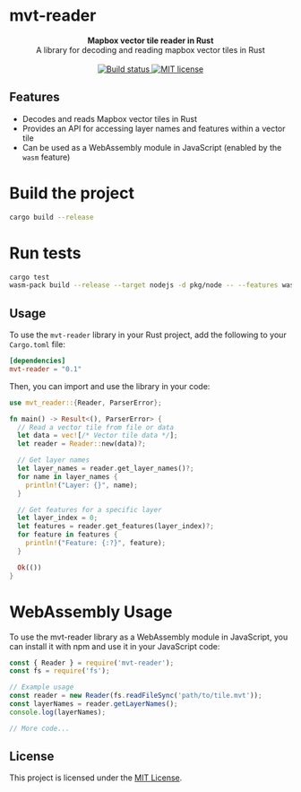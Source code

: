 # mvt-reader

<div align="center">
  <strong>Mapbox vector tile reader in Rust</strong>
</div>
<div align="center">
  A library for decoding and reading mapbox vector tiles in Rust
</div>
<br>
<div align="center">
  <a href="https://github.com/codeart1st/mvt-reader/actions/workflows/ci.yml">
    <img src="https://github.com/codeart1st/mvt-reader/actions/workflows/ci.yml/badge.svg" alt="Build status"/>
  </a>
  <a href="https://github.com/codeart1st/mvt-reader/blob/main/LICENSE">
    <img src="https://img.shields.io/github/license/codeart1st/mvt-reader" alt="MIT license"/>
  </a>
</div>

## Features

- Decodes and reads Mapbox vector tiles in Rust
- Provides an API for accessing layer names and features within a vector tile
- Can be used as a WebAssembly module in JavaScript (enabled by the `wasm` feature)

# Build the project

```sh
cargo build --release
```

# Run tests

```sh
cargo test
wasm-pack build --release --target nodejs -d pkg/node -- --features wasm && npm test
```

## Usage

To use the `mvt-reader` library in your Rust project, add the following to your `Cargo.toml` file:

```toml
[dependencies]
mvt-reader = "0.1"
```

Then, you can import and use the library in your code:

```rust
use mvt_reader::{Reader, ParserError};

fn main() -> Result<(), ParserError> {
  // Read a vector tile from file or data
  let data = vec![/* Vector tile data */];
  let reader = Reader::new(data)?;

  // Get layer names
  let layer_names = reader.get_layer_names()?;
  for name in layer_names {
    println!("Layer: {}", name);
  }

  // Get features for a specific layer
  let layer_index = 0;
  let features = reader.get_features(layer_index)?;
  for feature in features {
    println!("Feature: {:?}", feature);
  }

  Ok(())
}
```

# WebAssembly Usage
To use the mvt-reader library as a WebAssembly module in JavaScript, you can install it with npm and use it in your JavaScript code:

```js
const { Reader } = require('mvt-reader');
const fs = require('fs');

// Example usage
const reader = new Reader(fs.readFileSync('path/to/tile.mvt'));
const layerNames = reader.getLayerNames();
console.log(layerNames);

// More code...
```

## License

This project is licensed under the [MIT License](LICENSE).